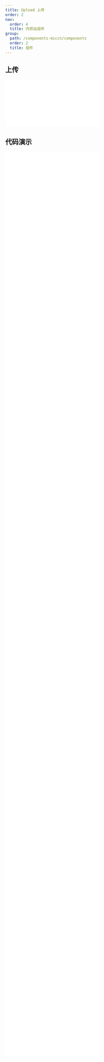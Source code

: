 ```yaml
---
title: Upload 上传
order: 2
nav:
  order: 4
  title: 内贸站组件
group:
  path: /components-miccn/components
  order: 2
  title: 组件
---
```


## 上传

<div>
<embed src="@docs-common/upload/index.md"></embed>
</div>
        
## 代码演示

<Row gutter=8>

  <Col span=12>
    
  <div class="code-box"><embed src="@abiz-rc-miccn/upload/demo/basic-upload-miccn.md"></embed></div>
          
  <div class="code-box"><embed src="@abiz-rc-miccn/upload/demo/defaultFileList-upload-miccn.md"></embed></div>
          
  <div class="code-box"><embed src="@abiz-rc-miccn/upload/demo/fileList-upload-miccn.md"></embed></div>
          
  <div class="code-box"><embed src="@abiz-rc-miccn/upload/demo/directory-upload-miccn.md"></embed></div>
          
  <div class="code-box"><embed src="@abiz-rc-miccn/upload/demo/upload-png-only-upload-miccn.md"></embed></div>
          
  <div class="code-box"><embed src="@abiz-rc-miccn/upload/demo/preview-file-upload-miccn.md"></embed></div>
          
  <div class="code-box"><embed src="@abiz-rc-miccn/upload/demo/upload-with-aliyun-oss-upload-miccn.md"></embed></div>
          
  <div class="code-box"><embed src="@abiz-rc-miccn/upload/demo/file-type-upload-miccn.md"></embed></div>
          
  <div class="code-box"><embed src="@abiz-rc-miccn/upload/demo/crop-image-upload-miccn.md"></embed></div>
          
  </Col>
          
  <Col span=12>
    
  <div class="code-box"><embed src="@abiz-rc-miccn/upload/demo/avatar-upload-miccn.md"></embed></div>
          
  <div class="code-box"><embed src="@abiz-rc-miccn/upload/demo/picture-card-upload-miccn.md"></embed></div>
          
  <div class="code-box"><embed src="@abiz-rc-miccn/upload/demo/drag-upload-miccn.md"></embed></div>
          
  <div class="code-box"><embed src="@abiz-rc-miccn/upload/demo/upload-manually-upload-miccn.md"></embed></div>
          
  <div class="code-box"><embed src="@abiz-rc-miccn/upload/demo/picture-style-upload-miccn.md"></embed></div>
          
  <div class="code-box"><embed src="@abiz-rc-miccn/upload/demo/transform-file-upload-miccn.md"></embed></div>
          
  <div class="code-box"><embed src="@abiz-rc-miccn/upload/demo/upload-custom-action-icon-upload-miccn.md"></embed></div>
          
  <div class="code-box"><embed src="@abiz-rc-miccn/upload/demo/drag-sorting-upload-miccn.md"></embed></div>
          
  <div class="code-box"><embed src="@abiz-rc-miccn/upload/demo/customize-progress-bar-upload-miccn.md"></embed></div>
          
  </Col>
          
</Row>
        
<div><embed src="@docs-common/upload/index-api.md"></embed><div>
        